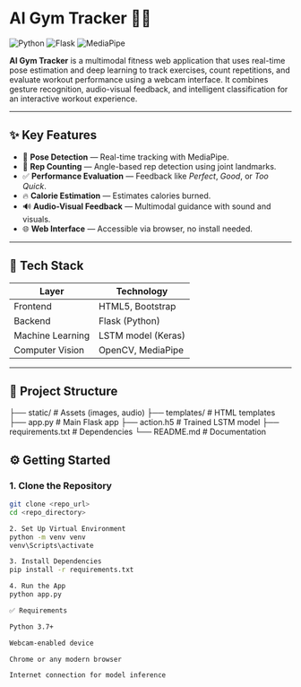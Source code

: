 # AI Gym Tracker 🏋️‍♂️

![Python](https://img.shields.io/badge/Python-3.7%2B-blue.svg)
![Flask](https://img.shields.io/badge/Flask-2.x-orange.svg)
![MediaPipe](https://img.shields.io/badge/Mediapipe-Enabled-green)


**AI Gym Tracker** is a multimodal fitness web application that uses real-time pose estimation and deep learning to track exercises, count repetitions, and evaluate workout performance using a webcam interface. It combines gesture recognition, audio-visual feedback, and intelligent classification for an interactive workout experience.

---

## ✨ Key Features

- 🎯 **Pose Detection** — Real-time tracking with MediaPipe.
- 🔁 **Rep Counting** — Angle-based rep detection using joint landmarks.
- ✅ **Performance Evaluation** — Feedback like *Perfect*, *Good*, or *Too Quick*.
- 🔥 **Calorie Estimation** — Estimates calories burned.
- 🔊 **Audio-Visual Feedback** — Multimodal guidance with sound and visuals.
- 🌐 **Web Interface** — Accessible via browser, no install needed.

---

## 🧠 Tech Stack

| Layer         | Technology                            |
|---------------|----------------------------------------|
| Frontend      | HTML5, Bootstrap                      |
| Backend       | Flask (Python)                        |
| Machine Learning | LSTM model (Keras)                  |
| Computer Vision | OpenCV, MediaPipe                   |

---

## 📂 Project Structure

├── static/ # Assets (images, audio)
├── templates/ # HTML templates
├── app.py # Main Flask app
├── action.h5 # Trained LSTM model
├── requirements.txt # Dependencies
└── README.md # Documentation

## ⚙️ Getting Started

### 1. Clone the Repository

```bash
git clone <repo_url>
cd <repo_directory>

2. Set Up Virtual Environment
python -m venv venv
venv\Scripts\activate

3. Install Dependencies
pip install -r requirements.txt

4. Run the App
python app.py

✅ Requirements

Python 3.7+

Webcam-enabled device

Chrome or any modern browser

Internet connection for model inference

